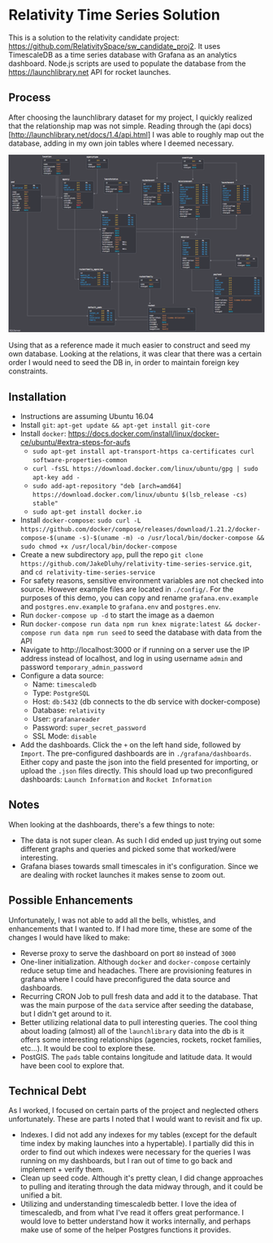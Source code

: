 # Relativity Time Series Solution
This is a solution to the relativity candidate project: https://github.com/RelativitySpace/sw_candidate_proj2. It uses TimescaleDB as a time series database with Grafana as an analytics dashboard. Node.js scripts are used to populate the database from the https://launchlibrary.net API for rocket launches.

## Process
After choosing the launchlibrary dataset for my project, I quickly realized that the relationship map was not simple. Reading through the (api docs)[http://launchlibrary.net/docs/1.4/api.html] I was able to roughly map out the database, adding in my own join tables where I deemed necessary.

![Launchlibrary Relationship Map](./docs/relationship-map.png)

Using that as a reference made it much easier to construct and seed my own database. Looking at the relations, it was clear that there was a certain order I would need to seed the DB in, in order to maintain foreign key constraints.

## Installation
- Instructions are assuming Ubuntu 16.04
- Install `git`: `apt-get update && apt-get install git-core`
- Install `docker`: https://docs.docker.com/install/linux/docker-ce/ubuntu/#extra-steps-for-aufs
  * `sudo apt-get install apt-transport-https ca-certificates curl software-properties-common`
  * `curl -fsSL https://download.docker.com/linux/ubuntu/gpg | sudo apt-key add -`
  * `sudo add-apt-repository "deb [arch=amd64] https://download.docker.com/linux/ubuntu $(lsb_release -cs) stable"`
  * `sudo apt-get install docker.io`
- Install `docker-compose`: `sudo curl -L https://github.com/docker/compose/releases/download/1.21.2/docker-compose-$(uname -s)-$(uname -m) -o /usr/local/bin/docker-compose && sudo chmod +x /usr/local/bin/docker-compose`
- Create a new subdirectory `app`, pull the repo `git clone https://github.com/JakeDluhy/relativity-time-series-service.git`, and `cd relativity-time-series-service`
- For safety reasons, sensitive environment variables are not checked into source. However example files are located in `./config/`. For the purposes of this demo, you can copy and rename `grafana.env.example` and `postgres.env.example` to `grafana.env` and `postgres.env`.
- Run `docker-compose up -d` to start the image as a daemon
- Run `docker-compose run data npm run knex migrate:latest && docker-compose run data npm run seed` to seed the database with data from the API
- Navigate to http://localhost:3000 or if running on a server use the IP address instead of localhost, and log in using username `admin` and password `temporary_admin_password`
- Configure a data source:
  * Name: `timescaledb`
  * Type: `PostgreSQL`
  * Host: `db:5432` (db connects to the db service with docker-compose)
  * Database: `relativity`
  * User: `grafanareader`
  * Password: `super_secret_password`
  * SSL Mode: `disable`
- Add the dashboards. Click the `+` on the left hand side, followed by `Import`. The pre-configured dashboards are in `./grafana/dashboards`. Either copy and paste the json into the field presented for importing, or upload the `.json` files directly. This should load up two preconfigured dashboards: `Launch Information` and `Rocket Information`

## Notes
When looking at the dashboards, there's a few things to note:

- The data is not super clean. As such I did ended up just trying out some different graphs and queries and picked some that worked/were interesting.
- Grafana biases towards small timescales in it's configuration. Since we are dealing with rocket launches it makes sense to zoom out.

## Possible Enhancements
Unfortunately, I was not able to add all the bells, whistles, and enhancements that I wanted to. If I had more time, these are some of the changes I would have liked to make:

- Reverse proxy to serve the dashboard on port `80` instead of `3000`
- One-liner initialization. Although `docker` and `docker-compose` certainly reduce setup time and headaches. There are provisioning features in grafana where I could have preconfigured the data source and dashboards.
- Recurring CRON Job to pull fresh data and add it to the database. That was the main purpose of the `data` service after seeding the database, but I didn't get around to it.
- Better utilizing relational data to pull interesting queries. The cool thing about loading (almost) all of the `launchlibrary` data into the db is it offers some interesting relationships (agencies, rockets, rocket families, etc...). It would be cool to explore these.
- PostGIS. The `pads`  table contains longitude and latitude data. It would have been cool to explore that.

## Technical Debt
As I worked, I focused on certain parts of the project and neglected others unfortunately. These are parts I noted that I would want to revisit and fix up.

- Indexes. I did not add any indexes for my tables (except for the default time index by making launches into a hypertable). I partially did this in order to find out which indexes were necessary for the queries I was running on my dashboards, but I ran out of time to go back and implement + verify them.
- Clean up seed code. Although it's pretty clean, I did change approaches to pulling and iterating through the data midway through, and it could be unified a bit.
- Utilizing and understanding timescaledb better. I love the idea of timescaledb, and from what I've read it offers great performance. I would love to better understand how it works internally, and perhaps make use of some of the helper Postgres functions it provides.
